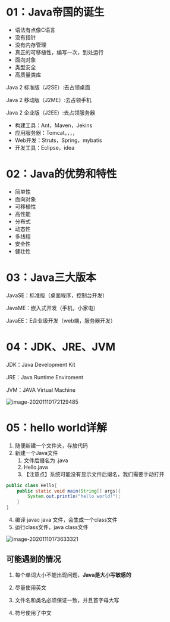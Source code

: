 

# 01：Java帝国的诞生

- 语法有点像C语言
- 没有指针
- 没有内存管理
- 真正的可移植性，编写一次，到处运行
- 面向对象
- 类型安全
- 高质量类库

Java 2 标准版（J2SE）:去占领桌面

Java 2 移动版（J2ME）:去占领手机

Java 2 企业版（J2EE）:去占领服务器



- 构建工具：Ant，Maven，Jekins
- 应用服务器：Tomcat，，，，
- Web开发：Struts，Spring，mybatis
- 开发工具：Eclipse，idea

# 02：Java的优势和特性

- 简单性
- 面向对象
- 可移植性
- 高性能
- 分布式
- 动态性
- 多线程
- 安全性
- 健壮性



# 03：Java三大版本

JavaSE：标准版（桌面程序，控制台开发）

JavaME：嵌入式开发（手机，小家电）

JavaEE：E企业级开发（web端，服务器开发）



# 04：JDK、JRE、JVM

JDK：Java Development Kit

JRE：Java Runtime Enviroment

JVM：JAVA Virtual Machine

![image-20201110172129485](C:\Users\李祥鸿\AppData\Roaming\Typora\typora-user-images\image-20201110172129485.png)



# 05：hello world详解

1. 随便新建一个文件夹，存放代码
2. 新建一个Java文件
   1. 文件后缀名为  .java 
   2. Hello.java
   3. 【注意点】系统可能没有显示文件后缀名，我们需要手动打开

```java
public class Hello{
    public static void main(String[] args){
        System.out.println("hello world!");
    }
}
```

4. 编译 javac java 文件，会生成一个class文件
5. 运行class文件，java class文件

![image-20201110173633321](C:\Users\李祥鸿\AppData\Roaming\Typora\typora-user-images\image-20201110173633321.png)



## 可能遇到的情况

1. 每个单词大小不能出现问题，**Java是大小写敏感的**

2. 尽量使用英文
3. 文件名和类名必须保证一致，并且首字母大写
4. 符号使用了中文











































